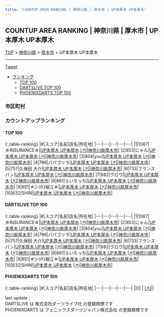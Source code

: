 ```yaml
---
title: 'COUNTUP AREA RANKING | 神奈川県 | 厚木市 | UP本厚木 UP本厚木'
---
```

## COUNTUP AREA RANKING | 神奈川県 | 厚木市 | UP本厚木 UP本厚木

[TOP](/darts/rank/) > [神奈川県](/darts/rank/神奈川県/) > [厚木市](/darts/rank/神奈川県/厚木市/) > UP本厚木 UP本厚木

___

<a href="https://twitter.com/share?ref_src=twsrc%5Etfw" data-text="COUNTUP AREA RANKING | 神奈川県厚木市UP本厚木 UP本厚木" class="twitter-share-button" data-hashtags="DARTSLIVE,PHOENIXDARTS,darts,ダーツ" data-show-count="false">Tweet</a>

* [ランキング](#カウントアップランキング)
    * [TOP 100](#top-100)
    * [DARTSLIVE TOP 100](#dartslive-top-100)
    * [PHOENIXDARTS TOP 100](#phoenixdarts-top-100)

### 市区町村

<ul>

</ul>

### カウントアップランキング

#### TOP 100



{:.table-ranking}
|#|スコア|名前|店名|所在地|
|---|---|---|---|---|
|1|1087|<span class="rank-name-dl">☆INSURANCE☆</span>|<a href="/darts/rank/shops/36f5486e2abdaa9e58d385ea46352d8f.html">UP本厚木 UP本厚木</a> <a href="https://search.dartslive.com/jp/shop/36f5486e2abdaa9e58d385ea46352d8f">[↗]</a>|<a href="/darts/rank/神奈川県/厚木市">神奈川県厚木市</a>|
|2|853|<span class="rank-name-dl">にゃん</span>|<a href="/darts/rank/shops/36f5486e2abdaa9e58d385ea46352d8f.html">UP本厚木 UP本厚木</a> <a href="https://search.dartslive.com/jp/shop/36f5486e2abdaa9e58d385ea46352d8f">[↗]</a>|<a href="/darts/rank/神奈川県/厚木市">神奈川県厚木市</a>|
|3|804|<span class="rank-name-dl">yuu</span>|<a href="/darts/rank/shops/36f5486e2abdaa9e58d385ea46352d8f.html">UP本厚木 UP本厚木</a> <a href="https://search.dartslive.com/jp/shop/36f5486e2abdaa9e58d385ea46352d8f">[↗]</a>|<a href="/darts/rank/神奈川県/厚木市">神奈川県厚木市</a>|
|4|796|<span class="rank-name-dl">パパゴリラ</span>|<a href="/darts/rank/shops/36f5486e2abdaa9e58d385ea46352d8f.html">UP本厚木 UP本厚木</a> <a href="https://search.dartslive.com/jp/shop/36f5486e2abdaa9e58d385ea46352d8f">[↗]</a>|<a href="/darts/rank/神奈川県/厚木市">神奈川県厚木市</a>|
|5|757|<span class="rank-name-dl">久保田 大介</span>|<a href="/darts/rank/shops/36f5486e2abdaa9e58d385ea46352d8f.html">UP本厚木 UP本厚木</a> <a href="https://search.dartslive.com/jp/shop/36f5486e2abdaa9e58d385ea46352d8f">[↗]</a>|<a href="/darts/rank/神奈川県/厚木市">神奈川県厚木市</a>|
|6|733|<span class="rank-name-dl">フランスパン</span>|<a href="/darts/rank/shops/36f5486e2abdaa9e58d385ea46352d8f.html">UP本厚木 UP本厚木</a> <a href="https://search.dartslive.com/jp/shop/36f5486e2abdaa9e58d385ea46352d8f">[↗]</a>|<a href="/darts/rank/神奈川県/厚木市">神奈川県厚木市</a>|
|7|682|<span class="rank-name-dl">クロウ</span>|<a href="/darts/rank/shops/36f5486e2abdaa9e58d385ea46352d8f.html">UP本厚木 UP本厚木</a> <a href="https://search.dartslive.com/jp/shop/36f5486e2abdaa9e58d385ea46352d8f">[↗]</a>|<a href="/darts/rank/神奈川県/厚木市">神奈川県厚木市</a>|
|8|661|<span class="rank-name-dl">らいちっち</span>|<a href="/darts/rank/shops/36f5486e2abdaa9e58d385ea46352d8f.html">UP本厚木 UP本厚木</a> <a href="https://search.dartslive.com/jp/shop/36f5486e2abdaa9e58d385ea46352d8f">[↗]</a>|<a href="/darts/rank/神奈川県/厚木市">神奈川県厚木市</a>|
|9|651|<span class="rank-name-dl">☆ｺｰｶｻｽ堀江☆</span>|<a href="/darts/rank/shops/36f5486e2abdaa9e58d385ea46352d8f.html">UP本厚木 UP本厚木</a> <a href="https://search.dartslive.com/jp/shop/36f5486e2abdaa9e58d385ea46352d8f">[↗]</a>|<a href="/darts/rank/神奈川県/厚木市">神奈川県厚木市</a>|
|10|632|<span class="rank-name-dl">SHIN</span>|<a href="/darts/rank/shops/36f5486e2abdaa9e58d385ea46352d8f.html">UP本厚木 UP本厚木</a> <a href="https://search.dartslive.com/jp/shop/36f5486e2abdaa9e58d385ea46352d8f">[↗]</a>|<a href="/darts/rank/神奈川県/厚木市">神奈川県厚木市</a>|


#### DARTSLIVE TOP 100



{:.table-ranking}
|#|スコア|名前|店名|所在地|
|---|---|---|---|---|
|1|1087|<span class="rank-name-dl">☆INSURANCE☆</span>|<a href="/darts/rank/shops/36f5486e2abdaa9e58d385ea46352d8f.html">UP本厚木 UP本厚木</a> <a href="https://search.dartslive.com/jp/shop/36f5486e2abdaa9e58d385ea46352d8f">[↗]</a>|<a href="/darts/rank/神奈川県/厚木市">神奈川県厚木市</a>|
|2|853|<span class="rank-name-dl">にゃん</span>|<a href="/darts/rank/shops/36f5486e2abdaa9e58d385ea46352d8f.html">UP本厚木 UP本厚木</a> <a href="https://search.dartslive.com/jp/shop/36f5486e2abdaa9e58d385ea46352d8f">[↗]</a>|<a href="/darts/rank/神奈川県/厚木市">神奈川県厚木市</a>|
|3|804|<span class="rank-name-dl">yuu</span>|<a href="/darts/rank/shops/36f5486e2abdaa9e58d385ea46352d8f.html">UP本厚木 UP本厚木</a> <a href="https://search.dartslive.com/jp/shop/36f5486e2abdaa9e58d385ea46352d8f">[↗]</a>|<a href="/darts/rank/神奈川県/厚木市">神奈川県厚木市</a>|
|4|796|<span class="rank-name-dl">パパゴリラ</span>|<a href="/darts/rank/shops/36f5486e2abdaa9e58d385ea46352d8f.html">UP本厚木 UP本厚木</a> <a href="https://search.dartslive.com/jp/shop/36f5486e2abdaa9e58d385ea46352d8f">[↗]</a>|<a href="/darts/rank/神奈川県/厚木市">神奈川県厚木市</a>|
|5|757|<span class="rank-name-dl">久保田 大介</span>|<a href="/darts/rank/shops/36f5486e2abdaa9e58d385ea46352d8f.html">UP本厚木 UP本厚木</a> <a href="https://search.dartslive.com/jp/shop/36f5486e2abdaa9e58d385ea46352d8f">[↗]</a>|<a href="/darts/rank/神奈川県/厚木市">神奈川県厚木市</a>|
|6|733|<span class="rank-name-dl">フランスパン</span>|<a href="/darts/rank/shops/36f5486e2abdaa9e58d385ea46352d8f.html">UP本厚木 UP本厚木</a> <a href="https://search.dartslive.com/jp/shop/36f5486e2abdaa9e58d385ea46352d8f">[↗]</a>|<a href="/darts/rank/神奈川県/厚木市">神奈川県厚木市</a>|
|7|682|<span class="rank-name-dl">クロウ</span>|<a href="/darts/rank/shops/36f5486e2abdaa9e58d385ea46352d8f.html">UP本厚木 UP本厚木</a> <a href="https://search.dartslive.com/jp/shop/36f5486e2abdaa9e58d385ea46352d8f">[↗]</a>|<a href="/darts/rank/神奈川県/厚木市">神奈川県厚木市</a>|
|8|661|<span class="rank-name-dl">らいちっち</span>|<a href="/darts/rank/shops/36f5486e2abdaa9e58d385ea46352d8f.html">UP本厚木 UP本厚木</a> <a href="https://search.dartslive.com/jp/shop/36f5486e2abdaa9e58d385ea46352d8f">[↗]</a>|<a href="/darts/rank/神奈川県/厚木市">神奈川県厚木市</a>|
|9|651|<span class="rank-name-dl">☆ｺｰｶｻｽ堀江☆</span>|<a href="/darts/rank/shops/36f5486e2abdaa9e58d385ea46352d8f.html">UP本厚木 UP本厚木</a> <a href="https://search.dartslive.com/jp/shop/36f5486e2abdaa9e58d385ea46352d8f">[↗]</a>|<a href="/darts/rank/神奈川県/厚木市">神奈川県厚木市</a>|
|10|632|<span class="rank-name-dl">SHIN</span>|<a href="/darts/rank/shops/36f5486e2abdaa9e58d385ea46352d8f.html">UP本厚木 UP本厚木</a> <a href="https://search.dartslive.com/jp/shop/36f5486e2abdaa9e58d385ea46352d8f">[↗]</a>|<a href="/darts/rank/神奈川県/厚木市">神奈川県厚木市</a>|


#### PHOENIXDARTS TOP 100



{:.table-ranking}
|#|スコア|名前|店名|所在地|
|---|---|---|---|---|
||0|<span class="rank-name-dl"> </span>|<a href="/darts/rank/shops/.html"></a> <a href="">[↗]</a>|<a href="/darts/rank//"></a>|


<div class="footer border-top border-gray-light mt-5 pt-3 text-right text-gray">
    last update : <span style="font-weight: italic" id="foot_last_modified"></span><br />
    DARTSLIVE は 株式会社ダーツライブ社 の登録商標です<br />
    PHOENIXDARTS は フェニックスダーツジャパン株式会社 の登録商標です<br />
</div>

<script src="https://cdnjs.cloudflare.com/ajax/libs/jquery.tablesorter/2.31.3/js/jquery.tablesorter.min.js" integrity="sha512-qzgd5cYSZcosqpzpn7zF2ZId8f/8CHmFKZ8j7mU4OUXTNRd5g+ZHBPsgKEwoqxCtdQvExE5LprwwPAgoicguNg==" crossorigin="anonymous" referrerpolicy="no-referrer"></script>
<link rel="stylesheet" href="https://cdnjs.cloudflare.com/ajax/libs/jquery.tablesorter/2.31.3/css/theme.default.min.css" integrity="sha512-wghhOJkjQX0Lh3NSWvNKeZ0ZpNn+SPVXX1Qyc9OCaogADktxrBiBdKGDoqVUOyhStvMBmJQ8ZdMHiR3wuEq8+w==" crossorigin="anonymous" referrerpolicy="no-referrer" />
<script>
$(function() {
    $(".table-ranking").tablesorter({sortList:[[0, 0]]});
    $("#foot_last_modified").text(formatDate(new Date(document.lastModified), 'yyyy-MM-dd HH:mm:ss'));
});
</script>

<script async src="https://platform.twitter.com/widgets.js" charset="utf-8"></script>